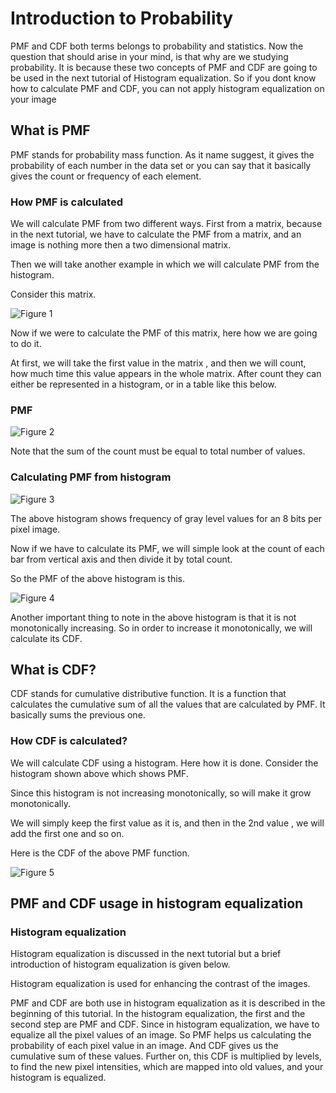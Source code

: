 # Introduction to Probability

PMF and CDF both terms belongs to probability and statistics. Now the question that should arise in your mind, is that why are we studying probability. It is because these two concepts of PMF and CDF are going to be used in the next tutorial of Histogram equalization. So if you dont know how to calculate PMF and CDF, you can not apply histogram equalization on your image

## What is PMF

PMF stands for probability mass function. As it name suggest, it gives the probability of each number in the data set or you can say that it basically gives the count or frequency of each element.

### How PMF is calculated

We will calculate PMF from two different ways. First from a matrix, because in the next tutorial, we have to calculate the PMF from a matrix, and an image is nothing more then a two dimensional matrix.

Then we will take another example in which we will calculate PMF from the histogram.

Consider this matrix.

![Figure 1](https://github.com/lacie-life/Image-Processing/blob/master/Theory/DIP/27-Introduction-to-Probability/1.PNG?raw=true)

Now if we were to calculate the PMF of this matrix, here how we are going to do it.

At first, we will take the first value in the matrix , and then we will count, how much time this value appears in the whole matrix. After count they can either be represented in a histogram, or in a table like this below.

### PMF

![Figure 2](https://github.com/lacie-life/Image-Processing/blob/master/Theory/DIP/27-Introduction-to-Probability/2.PNG?raw=true)

Note that the sum of the count must be equal to total number of values.

### Calculating PMF from histogram

![Figure 3](https://github.com/lacie-life/Image-Processing/blob/master/Theory/DIP/27-Introduction-to-Probability/prob1.jpg?raw=true)

The above histogram shows frequency of gray level values for an 8 bits per pixel image.

Now if we have to calculate its PMF, we will simple look at the count of each bar from vertical axis and then divide it by total count.

So the PMF of the above histogram is this.

![Figure 4](https://github.com/lacie-life/Image-Processing/blob/master/Theory/DIP/27-Introduction-to-Probability/prob2.jpg?raw=true)

Another important thing to note in the above histogram is that it is not monotonically increasing. So in order to increase it monotonically, we will calculate its CDF.

## What is CDF?

CDF stands for cumulative distributive function. It is a function that calculates the cumulative sum of all the values that are calculated by PMF. It basically sums the previous one.

### How CDF is calculated?

We will calculate CDF using a histogram. Here how it is done. Consider the histogram shown above which shows PMF.

Since this histogram is not increasing monotonically, so will make it grow monotonically.

We will simply keep the first value as it is, and then in the 2nd value , we will add the first one and so on.

Here is the CDF of the above PMF function.

![Figure 5](https://github.com/lacie-life/Image-Processing/blob/master/Theory/DIP/27-Introduction-to-Probability/prob3.jpg?raw=true)

## PMF and CDF usage in histogram equalization

### Histogram equalization
Histogram equalization is discussed in the next tutorial but a brief introduction of histogram equalization is given below.

Histogram equalization is used for enhancing the contrast of the images.

PMF and CDF are both use in histogram equalization as it is described in the beginning of this tutorial. In the histogram equalization, the first and the second step are PMF and CDF. Since in histogram equalization, we have to equalize all the pixel values of an image. So PMF helps us calculating the probability of each pixel value in an image. And CDF gives us the cumulative sum of these values. Further on, this CDF is multiplied by levels, to find the new pixel intensities, which are mapped into old values, and your histogram is equalized.
